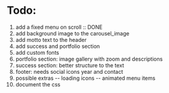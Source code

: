 # Todo:
1. add a fixed menu on scroll :: DONE
2. add background image to the carousel_image
3. add motto text to the header
4. add success and portfolio section
5. add custom fonts
6. portfolio section: image gallery with zoom and descriptions
7. success section: better structure to the text
8. footer: needs social icons year and contact
9. possible extras
   -- loading icons
   -- animated menu items
10. document the css
 
